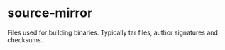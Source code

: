 # source-mirror
Files used for building binaries. Typically tar files, author signatures and checksums.
